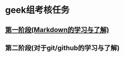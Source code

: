 # geek组考核任务
## [第一阶段(Markdown的学习与了解)](https://github.com/huangwei1313521/tasks/tree/%E7%AC%AC%E4%B8%80%E9%98%B6%E6%AE%B5%E8%80%83%E6%A0%B8)
## 第二阶段(对于git/github的学习与了解)
